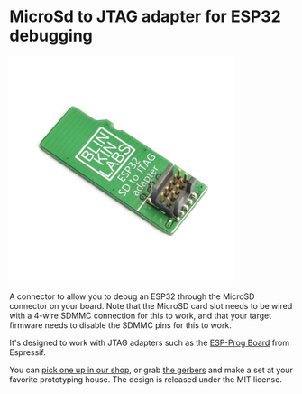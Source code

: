 # MicroSd to JTAG adapter for ESP32 debugging

<img src="https://raw.githubusercontent.com/Blinkinlabs/esp_sd_debug_adapter/master/releases/2020-08-18_ESP_SD_DEBUG_ADAPTER_RevA_assembled.jpg" width="400">

A connector to allow you to debug an ESP32 through the MicroSD connector on your board. Note that the MicroSD card slot needs to be wired with a 4-wire SDMMC connection for this to work, and that your target firmware needs to disable the SDMMC pins for this to work.

It's designed to work with JTAG adapters such as the [ESP-Prog Board](https://github.com/espressif/esp-iot-solution/blob/master/documents/evaluation_boards/ESP-Prog_guide_en.md) from Espressif.

You can [pick one up in our shop](https://blinkinlabs.myshopify.com/cart/31789129564229:1?channel=buy_button), or grab [the gerbers](https://github.com/Blinkinlabs/esp_sd_debug_adapter/blob/master/releases/2020-06-17_ESP_SD_DEBUG_ADAPTER_RevA%20Gerber.zip?raw=true) and make a set at your favorite prototyping house. The design is released under the MIT license.
